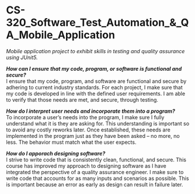 # CS-320_Software_Test_Automation_&_QA_Mobile_Application
<em>Mobile application project to exhibit skills in testing and quality assurance using JUnit5.</em>

<em><strong>How can I ensure that my code, program, or software is functional and secure?</strong></em><br>
	I ensure that my code, program, and software are functional and secure by adhering to current industry standards. For each project, I make sure that my code is developed in line with the defined user requirements. I am able to verify that those needs are met, and secure, through testing.

<em><strong>How do I interpret user needs and incorporate them into a program?</strong></em><br>
	To incorporate a user’s needs into the program, I make sure I fully understand what it is they are asking for. This understanding is important so to avoid any costly reworks later. Once established, these needs are implemented in the program just as they have been asked – no more, no less. The behavior must match what the user expects.
  
<em><strong>How do I apporach designing software?</strong></em><br>
	 I strive to write code that is consistently clean, functional, and secure. This course has improved my approach to designing software as I have integrated the perspective of a quality assurance engineer. I make sure to write code that accounts for as many inputs and scenarios as possible. This is important because an error as early as design can result in failure later. 
